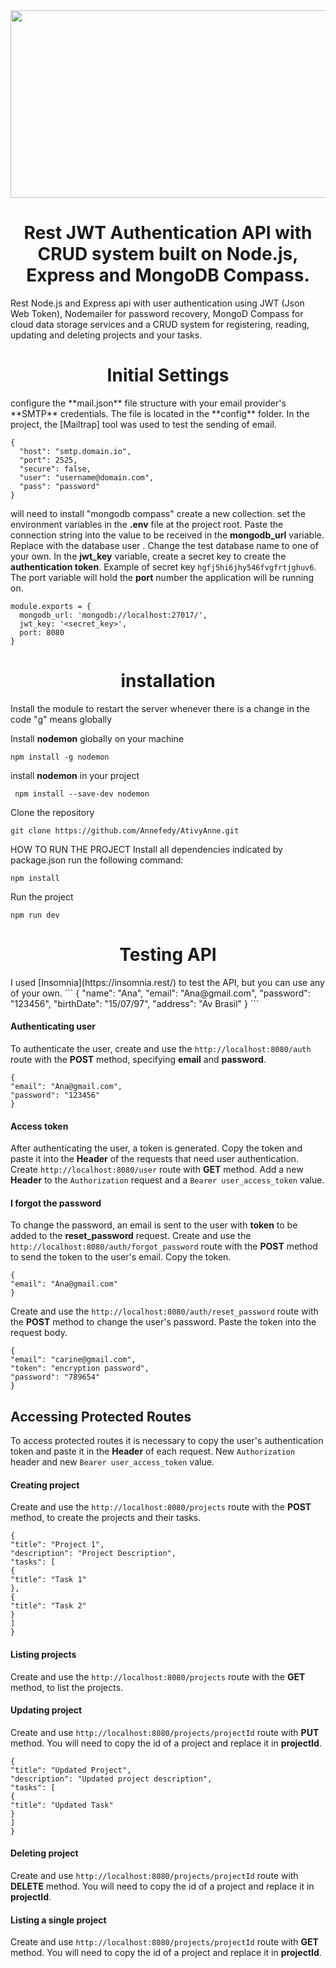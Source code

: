 
<div align="center">
<img src="https://user-images.githubusercontent.com/103973102/196051172-70bd605d-e533-4bb5-9559-adbce7a23a5a.jpg" width="800px" height="300px"/>
</div>

<h1 align="center"> Rest JWT Authentication API with CRUD system built on Node.js, Express and MongoDB Compass.</h1>
Rest Node.js and Express api with user authentication using JWT (Json Web Token), Nodemailer for password recovery, MongoD Compass for cloud data storage services and a CRUD system for registering, reading, updating and deleting projects and your tasks.


<h1 align="center"> Initial Settings </h1>
configure the **mail.json** file structure with your email provider's **SMTP** credentials. The file is located in the **config** folder. In the project, the [Mailtrap] tool was used to test the sending of email.

```
{
  "host": "smtp.domain.io",
  "port": 2525,
  "secure": false,
  "user": "username@domain.com",
  "pass": "password"
}
```

will need to install "mongodb compass" create a new collection.
set the environment variables in the **.env** file at the project root. Paste the connection string into the value to be received in the **mongodb_url** variable. Replace with the database user **<password>**. Change the test database name to one of your own. In the **jwt_key** variable, create a secret key to create the **authentication token**. Example of secret key ```hgfj5hi6jhy546fvgfrtjghuv6```. The port variable will hold the **port** number the application will be running on.

```
module.exports = {
  mongodb_url: 'mongodb://localhost:27017/',
  jwt_key: '<secret_key>',
  port: 8080
}
```

<h1 align="center"> installation </h1>

Install the module to restart the server whenever there is a change in the code
"g" means globally

Install **nodemon** globally on your machine
```
npm install -g nodemon
```

install **nodemon** in your project
```
 npm install --save-dev nodemon
```
Clone the repository

```
git clone https://github.com/Annefedy/AtivyAnne.git
```
HOW TO RUN THE PROJECT
Install all dependencies indicated by package.json run the following command:
```
npm install 
```

Run the project
```
npm run dev 
```
<h1 align="center"> Testing API </h1>
I used [Insomnia](https://insomnia.rest/) to test the API, but you can use any of your own.
```
{
	"name": "Ana",
	"email": "Ana@gmail.com",
	"password": "123456",
  "birthDate": "15/07/97",
  "address": "Av Brasil"
}
```

#### Authenticating user

To authenticate the user, create and use the ```http://localhost:8080/auth``` route with the **POST** method, specifying **email** and **password**.

```
{
"email": "Ana@gmail.com",
"password": "123456"
}
```

#### Access token

After authenticating the user, a token is generated. Copy the token and paste it into the **Header** of the requests that need user authentication. Create ```http://localhost:8080/user``` route with **GET** method. Add a new **Header** to the ```Authorization``` request and a ```Bearer user_access_token``` value.

#### I forgot the password

To change the password, an email is sent to the user with **token** to be added to the **reset_password** request. Create and use the ```http://localhost:8080/auth/forgot_password``` route with the **POST** method to send the token to the user's email. Copy the token.

```
{
"email": "Ana@gmail.com"
}
```

Create and use the ```http://localhost:8080/auth/reset_password``` route with the **POST** method to change the user's password. Paste the token into the request body.

```
{
"email": "carine@gmail.com",
"token": "encryption password",
"password": "789654"
}
```

## Accessing Protected Routes

To access protected routes it is necessary to copy the user's authentication token and paste it in the **Header** of each request. New ```Authorization``` header and new ```Bearer user_access_token``` value.

#### Creating project

Create and use the ```http://localhost:8080/projects``` route with the **POST** method, to create the projects and their tasks.
```
{
"title": "Project 1",
"description": "Project Description",
"tasks": [
{
"title": "Task 1"
},
{
"title": "Task 2"
}
]
}
```

#### Listing projects

Create and use the ```http://localhost:8080/projects``` route with the **GET** method, to list the projects.

#### Updating project

Create and use ```http://localhost:8080/projects/projectId``` route with **PUT** method. You will need to copy the id of a project and replace it in **projectId**.

```
{
"title": "Updated Project",
"description": "Updated project description",
"tasks": [
{
"title": "Updated Task"
}
]
}
```

#### Deleting project

Create and use ```http://localhost:8080/projects/projectId``` route with **DELETE** method. You will need to copy the id of a project and replace it in **projectId**.

#### Listing a single project

Create and use ```http://localhost:8080/projects/projectId``` route with **GET** method. You will need to copy the id of a project and replace it in **projectId**.
